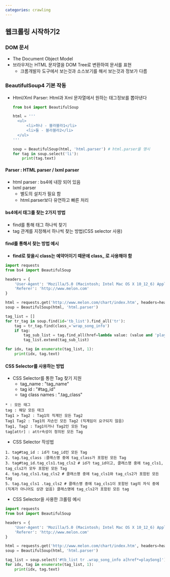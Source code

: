 ```yaml
---
categories: crawling
---
```


## 웹크롤링 시작하기2

### DOM 문서

* The Document Object Model
* 브라우저는 HTML 문자열을 DOM Tree로 변환하여 문서를 표현
  * 크롬개발자 도구에서 보는것과 소스보기를 해서 보는것과 정보가 다름

### BeautifulSoup4 기본 작동

* Html/Xml Parser: Html과 Xml 문자열에서 원하는 태그정보를 뽑아낸다

  ```python
  from bs4 import BeautifulSoup
  
  html = '''
  	<ul>
  		<li>하나 - 블라블라1</li>
  		<li>둘 - 블라블라2</li>
  	</ul>
  '''
  
  soup = BeautifulSoup(html, 'html.parser') # html.parser을 명시
  for tag in soup.select('li'):
      print(tag.text)
  ```

#### Parser : HTML parser / lxml parser

* html parser : bs4에 내장 되어 있음
* lxml parser
  * 별도의 설치가 필요 함
  * html.parser보다 유연하고 빠른 처리

#### bs4에서 태그를 찾는 2가지 방법

* find를 통해 태그 하나씩 찾기
* tag 관계를 지정해서 하나씩 찾는 방법(CSS selector 사용)

#### find를 통해서 찾는 방법 예시

* **find로 찾을시 class는 예약어이기 때문에 class_ 로 사용해야 함**

```python
import requests
from bs4 import BeautifulSoup

headers = {
    'User-Agent': 'Mozilla/5.0 (Macintosh; Intel Mac OS X 10_12_6) AppleWebKit/537.36 (KHTML, like Gecko) Chrome/58.0.3029.110 Safari/537.36',
    'Referer': 'http://www.melon.com'
}

html = requests.get('http://www.melon.com/chart/index.htm', headers=headers).text
soup = BeautifulSoup(html, 'html.parser')

tag_list = []
for tr_tag in soup.find(id='tb_list').find_all('tr'):
    tag = tr_tag.find(class_='wrap_song_info')
    if tag:
        tag_sub_list = tag.find_all(href=lambda value: (value and 'playSong' in value))
        tag_list.extend(tag_sub_list)

for idx, tag in enumerate(tag_list, 1):
    print(idx, tag.text)
```

#### CSS Selector를 사용하는 방법

* CSS Selector를 통한 Tag 찾기 지원
  * tag_name : "tag_name"
  * tag id : "#tag_id"
  * tag class names : ".tag_class"

```
* : 모든 태그
tag : 해당 모든 태크
Tag1 > Tag2 : Tag1의 직계인 모든 Tag2
Tag1 Tag2 : Tag1의 자손인 모든 Tag2 (직계임이 요구되지 않음)
Tag1, Tag2 : Tag1이거나 Tag2인 모든 Tag
tag[attr] : attr속성이 정의된 모든 Tag
```

* CSS Selector 작성법

```
1. tag#tag_id : id가 tag_id인 모든 Tag
2. tag.tag_class :클래스명 중에 tag_class가 포함된 모든 Tag
3. tag#tag_id.tag_cls1.tag_cls2 # id가 tag_id이고, 클래스명 중에 tag_cls1, tag_cls2가 모두 포함된 모든 Tag
4. tag.tag_cls1.tag_cls2 # 클래스명 중에 tag_cls1와 tag_cls2가 포함된 모든 tag
5. tag.tag_cls1 .tag_cls2 # 클래스명 중에 tag_cls1이 포함된 tag의 자식 중에(직계가 아니어도 상관 없음) 클래스명에 tag_cls2가 포함된 모든 tag
```

* CSS Selector을 사용한 크롤링 예시

```python
import requests
from bs4 import BeautifulSoup

headers = {
    'User-Agent': 'Mozilla/5.0 (Macintosh; Intel Mac OS X 10_12_6) AppleWebKit/537.36 (KHTML, like Gecko) Chrome/58.0.3029.110 Safari/537.36',
    'Referer': 'http://www.melon.com'
}

html = requests.get('http://www.melon.com/chart/index.htm', headers=headers).text
soup = BeautifulSoup(html, 'html.parser')

tag_list = soup.select('#tb_list tr .wrap_song_info a[href*=playSong]')
for idx, tag in enumerate(tag_list, 1):
    print(idx, tag.text)
```